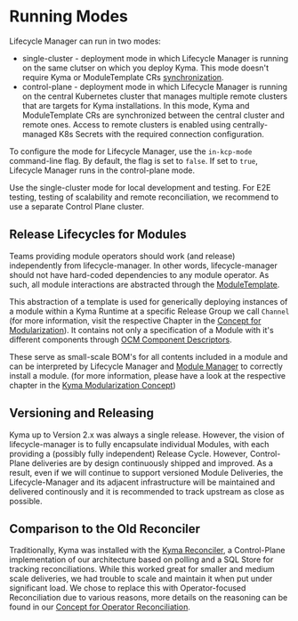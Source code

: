 # Running Modes

Lifecycle Manager can run in two modes:

- single-cluster - deployment mode in which Lifecycle Manager is running on the same clutser on which you deploy Kyma. This mode doesn't require Kyma or ModuleTemplate CRs [synchronization](../technical-reference/api/README.md#synchronization-of-module-catalog-with-remote-clusters).
- control-plane - deployment mode in which Lifecycle Manager is running on the central Kubernetes cluster that manages multiple remote clusters that are targets for Kyma installations. In this mode, Kyma and ModuleTemplate CRs are synchronized between the central cluster and remote ones. Access to remote clusters is enabled using centrally-managed K8s Secrets with the required connection configuration.

To configure the mode for Lifecycle Manager, use the `in-kcp-mode` command-line flag. By default, the flag is set to `false`. If set to `true`, Lifecycle Manager runs in the control-plane mode.

Use the single-cluster mode for local development and testing. For E2E testing, testing of scalability and remote reconciliation, we recommend to use a separate Control Plane cluster.

## Release Lifecycles for Modules

Teams providing module operators should work (and release) independently from lifecycle-manager. In other words, lifecycle-manager should not have hard-coded dependencies to any module operator. 
As such, all module interactions are abstracted through the [ModuleTemplate](../../../api/v1beta2/moduletemplate_types.go).

This abstraction of a template is used for generically deploying instances of a module within a Kyma Runtime at a specific Release Group we call `Channel` (for more information, visit the respective Chapter in the [Concept for Modularization](https://github.com/kyma-project/community/tree/main/concepts/modularization#release-channels)). It contains not only a specification of a Module with it's different components through [OCM Component Descriptors](https://github.com/gardener/component-spec/blob/master/doc/proposal/02-component-descriptor.md).

These serve as small-scale BOM's for all contents included in a module and can be interpreted by Lifecycle Manager and [Module Manager](https://github.com/kyma-project/module-manager/)
to correctly install a module. (for more information, please have a look at the respective chapter in the [Kyma Modularization Concept](https://github.com/kyma-project/community/tree/main/concepts/modularization#component-descriptor))

## Versioning and Releasing

Kyma up to Version 2.x was always a single release. However, the vision of lifecycle-manager is to fully encapsulate individual Modules, with each providing a (possibly fully independent) Release Cycle.
However, Control-Plane deliveries are by design continuously shipped and improved. As a result, even if we will continue to support versioned Module Deliveries, the Lifecycle-Manager and its adjacent infrastructure will be maintained and delivered continously and it is recommended to track upstream as close as possible.

## Comparison to the Old Reconciler

Traditionally, Kyma was installed with the [Kyma Reconciler](https://github.com/kyma-incubator/reconciler), a Control-Plane implementation of our architecture based on polling and a SQL Store for tracking reconciliations.
While this worked great for smaller and medium scale deliveries, we had trouble to scale and maintain it when put under significant load.
We chose to replace this with Operator-focused Reconciliation due to various reasons, more details on the reasoning can be found in our [Concept for Operator Reconciliation](https://github.com/kyma-project/community/tree/main/concepts/operator-reconciliation).
